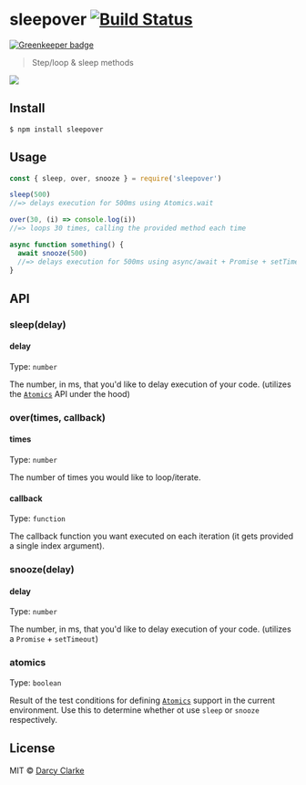 # sleepover [![Build Status](https://travis-ci.org/darcyclarke/sleepover.svg?branch=master)](https://travis-ci.org/darcyclarke/sleepover)

[![Greenkeeper badge](https://badges.greenkeeper.io/darcyclarke/sleepover.svg)](https://greenkeeper.io/)

> Step/loop &amp; sleep methods

![](https://media.giphy.com/media/nGMyNVfRAsgA8/giphy.gif)

## Install

```
$ npm install sleepover
```

## Usage

```js
const { sleep, over, snooze } = require('sleepover')

sleep(500)
//=> delays execution for 500ms using Atomics.wait

over(30, (i) => console.log(i))
//=> loops 30 times, calling the provided method each time

async function something() {
  await snooze(500)
  //=> delays execution for 500ms using async/await + Promise + setTimeout
}
```

## API

### sleep(delay)

#### delay

Type: `number`

The number, in ms, that you'd like to delay execution of your code. (utilizes the [`Atomics`](https://developer.mozilla.org/en-US/docs/Web/JavaScript/Reference/Global_Objects/Atomics) API under the hood)

### over(times, callback)

#### times

Type: `number`

The number of times you would like to loop/iterate.

#### callback

Type: `function`

The callback function you want executed on each iteration (it gets provided a single index argument).

### snooze(delay)

#### delay

Type: `number`

The number, in ms, that you'd like to delay execution of your code. (utilizes a `Promise` + `setTimeout`)

### atomics

Type: `boolean`

Result of the test conditions for defining [`Atomics`](https://developer.mozilla.org/en-US/docs/Web/JavaScript/Reference/Global_Objects/Atomics) support in the current environment. Use this to determine whether ot use `sleep` or `snooze` respectively.

## License

MIT © [Darcy Clarke](http://darcyclarke.me)
